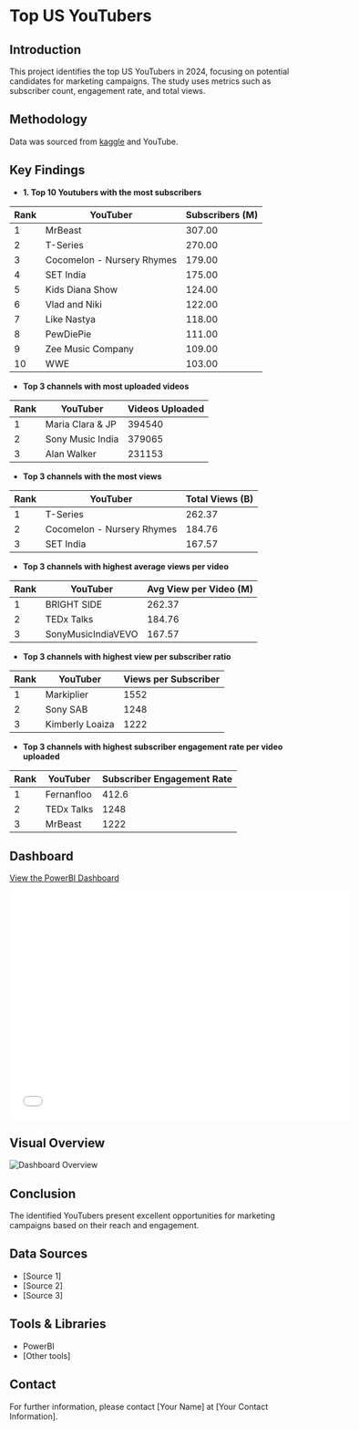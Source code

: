 # Top US YouTubers

## Introduction
This project identifies the top US YouTubers in 2024, focusing on potential candidates for marketing campaigns. The study uses metrics such as subscriber count, engagement rate, and total views.

## Methodology
Data was sourced from [kaggle](https://www.kaggle.com/datasets/bhavyadhingra00020/top-100-social-media-influencers-2024-countrywise?resource=download) and YouTube. 

## Key Findings
- **1. Top 10 Youtubers with the most subscribers**

| Rank | YouTuber                   | Subscribers (M) |
| ---- | -------------------------- | --------------- | 
| 1    | MrBeast                    | 307.00          | 
| 2    | T-Series                   | 270.00          | 
| 3    | Cocomelon - Nursery Rhymes | 179.00          | 
| 4    | SET India                  | 175.00          | 
| 5    | Kids Diana Show            | 124.00          | 
| 6    | Vlad and Niki              | 122.00          |
| 7    | Like Nastya                | 118.00          | 
| 8    | PewDiePie                  | 111.00          |
| 9    | Zee Music Company          | 109.00          | 
| 10   | WWE                        | 103.00          | 

- **Top 3 channels with most uploaded videos**

| Rank | YouTuber          | Videos Uploaded |
| ---- | ----------------- | --------------- |
| 1    | Maria Clara & JP  | 394540          |
| 2    | Sony Music India  | 379065          |
| 3    | Alan Walker       | 231153          |

- **Top 3 channels with the most views**

| Rank | YouTuber                     | Total Views (B) |
| ---- | ---------------------------- | --------------- |
| 1    | T-Series                     | 262.37          |
| 2    | Cocomelon - Nursery Rhymes   | 184.76          |
| 3    | SET India                    | 167.57          |

- **Top 3 channels with highest average views per video**

| Rank | YouTuber            | Avg View per Video (M) |
| ---- | ------------------- | ---------------------- |
| 1    | BRIGHT SIDE         | 262.37                 |
| 2    | TEDx Talks          | 184.76                 |
| 3    | SonyMusicIndiaVEVO  | 167.57                 |

- **Top 3 channels with highest view per subscriber ratio**

| Rank | YouTuber            | Views per Subscriber   |
| ---- | ------------------- | ---------------------- |
| 1    | Markiplier          | 1552                   |
| 2    | Sony SAB            | 1248                   |
| 3    | Kimberly Loaiza     | 1222                   |

- **Top 3 channels with highest subscriber engagement rate per video uploaded**

| Rank | YouTuber   | Subscriber Engagement Rate|
| ---- | -----------| ------------------------- |
| 1    | Fernanfloo | 412.6                     |
| 2    | TEDx Talks | 1248                      |
| 3    | MrBeast    | 1222                      |

## Dashboard
[View the PowerBI Dashboard](https://github.com/jamesaje/Youtubers_2024/blob/main/assets/images/top_US_youtubers.pdf)

<iframe width="600" height="400" src="EMBED_LINK_HERE" frameborder="0" allowfullscreen="true"></iframe>

## Visual Overview
![Dashboard Overview](URL_TO_YOUR_IMAGE)

## Conclusion
The identified YouTubers present excellent opportunities for marketing campaigns based on their reach and engagement.

## Data Sources
- [Source 1]
- [Source 2]
- [Source 3]

## Tools & Libraries
- PowerBI
- [Other tools]

## Contact
For further information, please contact [Your Name] at [Your Contact Information].
